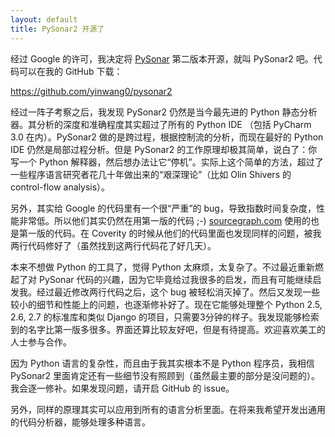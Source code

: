 ```yaml
---
layout: default
title: PySonar2 开源了
---
```


经过 Google 的许可，我决定将 <a href="http://yinwang0.wordpress.com/2010/09/12/pysonar">PySonar</a> 第二版本开源，就叫 PySonar2 吧。代码可以在我的 GitHub 下载：

<a href ="https://github.com/yinwang0/pysonar2">https://github.com/yinwang0/pysonar2</a>

经过一阵子考察之后，我发现 PySonar2 仍然是当今最先进的 Python 静态分析器。其分析的深度和准确程度其实超过了所有的 Python IDE （包括 PyCharm 3.0 在内）。PySonar2 做的是跨过程，根据控制流的分析，而现在最好的 Python IDE 仍然是局部过程分析。但是 PySonar2 的工作原理却极其简单，说白了：你写一个 Python 解释器，然后想办法让它“停机”。实际上这个简单的方法，超过了一些程序语言研究者花几十年做出来的“艰深理论”（比如 Olin Shivers 的 control-flow analysis）。

另外，其实给 Google 的代码里有一个很“严重”的 bug，导致指数时间复杂度，性能非常低。所以他们其实仍然在用第一版的代码 ;-) <a href="http://www.sourcegraph.com">sourcegraph.com</a>  使用的也是第一版的代码。在 Coverity 的时候从他们的代码里面也发现同样的问题，被我两行代码修好了（虽然找到这两行代码花了好几天）。

本来不想做 Python 的工具了，觉得 Python 太麻烦，太复杂了。不过最近重新燃起了对 PySonar 代码的兴趣，因为它毕竟给过我很多的启发，而且有可能继续启发我。经过最近修改两行代码之后，这个 bug 被轻松消灭掉了。然后又发现一些较小的细节和性能上的问题，也逐渐修补好了。现在它能够处理整个 Python 2.5, 2.6, 2.7 的标准库和类似 Django 的项目，只需要3分钟的样子。我发现能够检索到的名字比第一版多很多。界面还算比较友好吧，但是有待提高。欢迎喜欢美工的人士参与合作。

因为 Python 语言的复杂性，而且由于我其实根本不是 Python 程序员，我相信 PySonar2 里面肯定还有一些细节没有照顾到（虽然最主要的部分是没问题的）。我会逐一修补。如果发现问题，请开启 GitHub 的 issue。

另外，同样的原理其实可以应用到所有的语言分析里面。在将来我希望开发出通用的代码分析器，能够处理多种语言。
